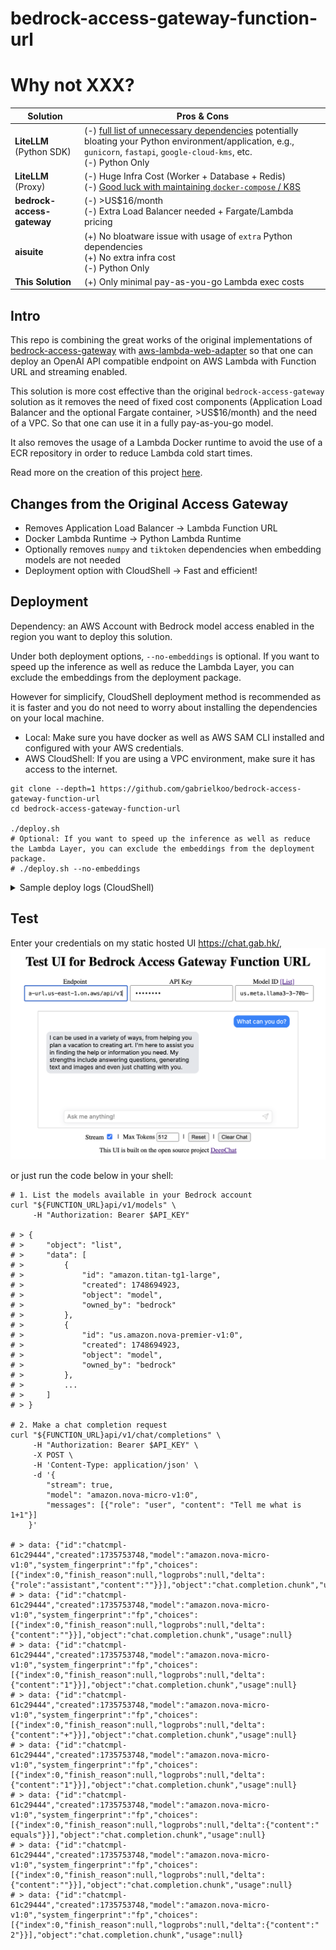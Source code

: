 # bedrock-access-gateway-function-url

# Why not XXX?

<table>
  <thead>
    <tr>
      <th>Solution</th>
      <th>Pros &amp; Cons</th>
    </tr>
  </thead>
  <tbody>
    <tr>
      <td><strong>LiteLLM</strong> (Python SDK)</td>
      <td>
        (-) <a href="https://github.com/BerriAI/litellm/blob/d77b825814c354935ac540c8f8b4b696f23d83c9/pyproject.toml#L21-L61">full list of unnecessary dependencies</a> potentially bloating your Python environment/application, e.g., <code>gunicorn</code>, <code>fastapi</code>, <code>google-cloud-kms</code>, etc.<br>
        (-) Python Only
      </td>
    </tr>
    <tr>
      <td><strong>LiteLLM</strong> (Proxy)</td>
      <td>
        (-) Huge Infra Cost (Worker + Database + Redis)<br>
        (-) <a href="https://docs.litellm.ai/docs/proxy/deploy#platform-specific-guide">Good luck with maintaining <code>docker-compose</code> / K8S</a>
      </td>
    </tr>
    <tr>
      <td><strong>bedrock-access-gateway</strong></td>
      <td>
        (-) &gt;US$16/month<br>
        (-) Extra Load Balancer needed + Fargate/Lambda pricing
      </td>
    </tr>
    <tr>
      <td><strong>aisuite</strong></td>
      <td>
        (+) No bloatware issue with usage of <code>extra</code> Python dependencies<br>
        (+) No extra infra cost<br>
        (-) Python Only
      </td>
    </tr>
    <tr>
      <td><strong>This Solution</strong></td>
      <td>
        (+) Only minimal pay-as-you-go Lambda exec costs<br>
      </td>
    </tr>
  </tbody>
</table>


## Intro

This repo is combining the great works of the original implementations of [bedrock-access-gateway](https://github.com/aws-samples/bedrock-access-gateway/) with [aws-lambda-web-adapter](https://github.com/awslabs/aws-lambda-web-adapter) so that one can deploy an OpenAI API compatible endpoint on AWS Lambda with Function URL and streaming enabled.

This solution is more cost effective than the original `bedrock-access-gateway` solution as it removes the need of fixed cost components (Application Load Balancer and the optional Fargate container, >US$16/month) and the need of a VPC. So that one can use it in a fully pay-as-you-go model.

It also removes the usage of a Lambda Docker runtime to avoid the use of a ECR repository in order to reduce Lambda cold start times.

Read more on the creation of this project [here](https://dev.to/aws-builders/use-amazon-bedrock-models-via-an-openai-api-compatible-serverless-endpoint-now-without-fixed-cost-5hf5).

## Changes from the Original Access Gateway

- Removes Application Load Balancer -> Lambda Function URL
- Docker Lambda Runtime -> Python Lambda Runtime
- Optionally removes `numpy` and `tiktoken` dependencies when embedding models are not needed
- Deployment option with CloudShell -> Fast and efficient!

## Deployment

Dependency: an AWS Account with Bedrock model access enabled in the region you want to deploy this solution.

Under both deployment options, `--no-embeddings` is optional. If you want to speed up the inference as well as reduce the Lambda Layer, you can exclude the embeddings from the deployment package.

However for simplicify, CloudShell deployment method is recommended as it is faster and you do not need to worry about installing the dependencies on your local machine.

- Local: Make sure you have docker as well as AWS SAM CLI installed and configured with your AWS credentials.
- AWS CloudShell: If you are using a VPC environment, make sure it has access to the internet.

```shell
git clone --depth=1 https://github.com/gabrielkoo/bedrock-access-gateway-function-url
cd bedrock-access-gateway-function-url

./deploy.sh
# Optional: If you want to speed up the inference as well as reduce the Lambda Layer, you can exclude the embeddings from the deployment package.
# ./deploy.sh --no-embeddings
```

<details>
<summary>Sample deploy logs (CloudShell)</summary>

```
~ $ git clone --depth=1 https://github.com/gabrielkoo/bedrock-access-gateway-function-url
Cloning into 'bedrock-access-gateway-function-url'...
remote: Enumerating objects: 20, done.
remote: Counting objects: 100% (20/20), done.
remote: Compressing objects: 100% (16/16), done.
remote: Total 20 (delta 0), reused 7 (delta 0), pack-reused 0 (from 0)
Receiving objects: 100% (20/20), 163.70 KiB | 10.23 MiB/s, done.
~ $ cd bedrock-access-gateway-function-url
bedrock-access-gateway-function-url $
bedrock-access-gateway-function-url $ ./deploy.sh --no-embeddings
You are running in AWS CloudShell, installing Python 3.12...
nodejs20                                           3.1 MB/s |  47 kB     00:00
Amazon Linux 2023 repository                        58 MB/s |  38 MB     00:00
Dependencies resolved.
Nothing to do.
Complete!
Last metadata expiration check: 0:00:11 ago on Sat 31 May 2025 01:22:30 PM UTC.
Dependencies resolved.
=========================================================================================
 Package                  Architecture  Version                      Repository     Size
=========================================================================================
Installing:
 python3.12               x86_64        3.12.10-2.amzn2023.0.1       amazonlinux     28 k
 python3.12-pip           noarch        23.2.1-4.amzn2023.0.2        amazonlinux    2.8 M
Installing dependencies:
 mpdecimal                x86_64        2.5.1-3.amzn2023.0.3         amazonlinux    101 k
 python3.12-libs          x86_64        3.12.10-2.amzn2023.0.1       amazonlinux    9.0 M
 python3.12-pip-wheel     noarch        23.2.1-4.amzn2023.0.2        amazonlinux    1.5 M
Installing weak dependencies:
 python3.12-setuptools    noarch        68.2.2-4.amzn2023.0.2        amazonlinux    1.4 M

Transaction Summary
=========================================================================================
Install  6 Packages

Total download size: 15 M
Installed size: 63 M
Downloading Packages:
(1/6): python3.12-3.12.10-2.amzn2023.0.1.x86_64.rpm            1.3 MB/s |  28 kB     00:00
(2/6): mpdecimal-2.5.1-3.amzn2023.0.3.x86_64.rpm               3.0 MB/s | 101 kB     00:00
(3/6): python3.12-pip-23.2.1-4.amzn2023.0.2.noarch.rpm          48 MB/s | 2.8 MB     00:00
(4/6): python3.12-pip-wheel-23.2.1-4.amzn2023.0.2.noarch.rpm    28 MB/s | 1.5 MB     00:00
(5/6): python3.12-libs-3.12.10-2.amzn2023.0.1.x86_64.rpm        58 MB/s | 9.0 MB     00:00
(6/6): python3.12-setuptools-68.2.2-4.amzn2023.0.2.noarch.rpm   20 MB/s | 1.4 MB     00:00
------------------------------------------------------------------------------------------
Total                                                           32 MB/s |  15 MB     00:00
Running transaction check
Transaction check succeeded.
Running transaction test
Transaction test succeeded.
Running transaction
  Preparing        :                                                      1/1
  Installing       : python3.12-pip-wheel-23.2.1-4.amzn2023.0.2.noarch    1/6
  Installing       : mpdecimal-2.5.1-3.amzn2023.0.3.x86_64                2/6
  Installing       : python3.12-3.12.10-2.amzn2023.0.1.x86_64             3/6
  Installing       : python3.12-libs-3.12.10-2.amzn2023.0.1.x86_64        4/6
  Installing       : python3.12-setuptools-68.2.2-4.amzn2023.0.2.noarch   5/6
  Installing       : python3.12-pip-23.2.1-4.amzn2023.0.2.noarch          6/6
  Running scriptlet: python3.12-pip-23.2.1-4.amzn2023.0.2.noarch          6/6
  Verifying        : mpdecimal-2.5.1-3.amzn2023.0.3.x86_64                1/6
  Verifying        : python3.12-3.12.10-2.amzn2023.0.1.x86_64             2/6
  Verifying        : python3.12-libs-3.12.10-2.amzn2023.0.1.x86_64        3/6
  Verifying        : python3.12-pip-23.2.1-4.amzn2023.0.2.noarch          4/6
  Verifying        : python3.12-pip-wheel-23.2.1-4.amzn2023.0.2.noarch    5/6
  Verifying        : python3.12-setuptools-68.2.2-4.amzn2023.0.2.noarch   6/6
Installed:
  mpdecimal-2.5.1-3.amzn2023.0.3.x86_64
  python3.12-3.12.10-2.amzn2023.0.1.x86_64
  python3.12-libs-3.12.10-2.amzn2023.0.1.x86_64
  python3.12-pip-23.2.1-4.amzn2023.0.2.noarch
  python3.12-pip-wheel-23.2.1-4.amzn2023.0.2.noarch
  python3.12-setuptools-68.2.2-4.amzn2023.0.2.noarch

Complete!
14 files removed
Cloning aws-samples/bedrock-access-gateway repository
Cloning into 'build/bedrock-access-gateway'...
remote: Enumerating objects: 49, done.
remote: Counting objects: 100% (49/49), done.
remote: Compressing objects: 100% (47/47), done.
remote: Total 49 (delta 2), reused 15 (delta 0), pack-reused 0 (from 0)
Receiving objects: 100% (49/49), 186.95 KiB | 11.68 MiB/s, done.
Resolving deltas: 100% (2/2), done.
Deleting embeddings related code and dependencies
WARNING: pip index is currently an experimental command. It may be removed/changed in a future release without prior warning.
WARNING: pip index is currently an experimental command. It may be removed/changed in a future release without prior warning.
Building layer 'BedrockAccessGatewayLayer'
 Running PythonPipBuilder:ResolveDependencies
 Running PythonPipBuilder:CopySource
Building codeuri: /home/cloudshell-user/bedrock-access-gateway-function-url/app runtime: python3.12 architecture: x86_64 functions: BedrockAccessGatewayFunction
requirements.txt file not found. Continuing the build without dependencies.
 Running PythonPipBuilder:CopySource

Build Succeeded

Built Artifacts  : .aws-sam/build
Built Template   : .aws-sam/build/template.yaml

Commands you can use next
=========================
[*] Validate SAM template: sam validate
[*] Invoke Function: sam local invoke
[*] Test Function in the Cloud: sam sync --stack-name {{stack-name}} --watch
[*] Deploy: sam deploy --guided

Configuring SAM deploy
======================

        Looking for config file [samconfig.toml] :  Not found

        Setting default arguments for 'sam deploy'
        =========================================
        Stack Name [sam-app]:
        AWS Region [us-east-1]: us-west-2
        Parameter LambdaAdapterLayerVersion [25]:
        Parameter PythonRuntime [python3.12]:
        Parameter ApiKey []: API_KEY_HERE
        Parameter DefaultModel [amazon.nova-premier-v1:0]:
        Parameter DEBUG [false]:
        #Shows you resources changes to be deployed and require a 'Y' to initiate deploy
        Confirm changes before deploy [y/N]:
        #SAM needs permission to be able to create roles to connect to the resources in your template
        Allow SAM CLI IAM role creation [Y/n]:
        #Preserves the state of previously provisioned resources when an operation fails
        Disable rollback [y/N]:
        BedrockAccessGatewayFunction Function Url has no authentication. Is this okay? [y/N]: Y
        Save arguments to configuration file [Y/n]: y
        SAM configuration file [samconfig.toml]:
        SAM configuration environment [default]:

        Looking for resources needed for deployment:

        Managed S3 bucket: aws-sam-cli-managed-default-samclisourcebucket-randomstringhere
        A different default S3 bucket can be set in samconfig.toml and auto resolution of buckets turned off by setting resolve_s3=False

        Saved arguments to config file
        Running 'sam deploy' for future deployments will use the parameters saved above.
        The above parameters can be changed by modifying samconfig.toml
        Learn more about samconfig.toml syntax at
        https://docs.aws.amazon.com/serverless-application-model/latest/developerguide/serverless-sam-cli-config.html

        Uploading to sam-app/e49572af63df1fee8385ee6fd07ad13f  17667095 / 17667095  (100.00%)
        Uploading to sam-app/52b5888e3d442f70bba8f69c14b22593  13478 / 13478  (100.00%)

        Deploying with following values
        ===============================
        Stack name                   : sam-app
        Region                       : us-west-2
        Confirm changeset            : False
        Disable rollback             : False
        Deployment s3 bucket         : aws-sam-cli-managed-default-samclisourcebucket-randomstringhere
        Capabilities                 : ["CAPABILITY_IAM"]
        Parameter overrides          : {"LambdaAdapterLayerVersion": "25", "PythonRuntime": "python3.12", "ApiKey": "API_KEY_HERE", "DefaultModel": "amazon.nova-premier-v1:0", "DEBUG": "false"}
        Signing Profiles             : {}

Initiating deployment
=====================

        Uploading to sam-app/30655654d4ae6f15e1f097af6c6641bf.template  4066 / 4066  (100.00%)


Waiting for changeset to be created..

CloudFormation stack changeset
--------------------------------------------------------------------------------------------------------------------------------------------------------------------------------------------------------------------------
Operation                                                   LogicalResourceId                                           ResourceType                                                Replacement
--------------------------------------------------------------------------------------------------------------------------------------------------------------------------------------------------------------------------
+ Add                                                       BedrockAccessGatewayFunctionRole                            AWS::IAM::Role                                              N/A
+ Add                                                       BedrockAccessGatewayFunctionUrlPublicPermissions            AWS::Lambda::Permission                                     N/A
+ Add                                                       BedrockAccessGatewayFunctionUrl                             AWS::Lambda::Url                                            N/A
+ Add                                                       BedrockAccessGatewayFunction                                AWS::Lambda::Function                                       N/A
+ Add                                                       BedrockAccessGatewayLayer712ebcdcd1                         AWS::Lambda::LayerVersion                                   N/A
--------------------------------------------------------------------------------------------------------------------------------------------------------------------------------------------------------------------------


Changeset created successfully. arn:aws:cloudformation:us-west-2:AWS_ACCOUNT_ID:changeSet/samcli-deploy1748697858/b08c3804-666a-43dc-b875-8d61c703d1ef


2025-05-31 13:24:25 - Waiting for stack create/update to complete

CloudFormation events from stack operations (refresh every 5.0 seconds)
--------------------------------------------------------------------------------------------------------------------------------------------------------------------------------------------------------------------------
ResourceStatus                                              ResourceType                                                LogicalResourceId                                           ResourceStatusReason
--------------------------------------------------------------------------------------------------------------------------------------------------------------------------------------------------------------------------
CREATE_IN_PROGRESS                                          AWS::CloudFormation::Stack                                  sam-app                                                     User Initiated
CREATE_IN_PROGRESS                                          AWS::Lambda::LayerVersion                                   BedrockAccessGatewayLayer712ebcdcd1                         -
CREATE_IN_PROGRESS                                          AWS::IAM::Role                                              BedrockAccessGatewayFunctionRole                            -
CREATE_IN_PROGRESS                                          AWS::IAM::Role                                              BedrockAccessGatewayFunctionRole                            Resource creation Initiated
CREATE_IN_PROGRESS                                          AWS::Lambda::LayerVersion                                   BedrockAccessGatewayLayer712ebcdcd1                         Resource creation Initiated
CREATE_COMPLETE                                             AWS::Lambda::LayerVersion                                   BedrockAccessGatewayLayer712ebcdcd1                         -
CREATE_COMPLETE                                             AWS::IAM::Role                                              BedrockAccessGatewayFunctionRole                            -
CREATE_IN_PROGRESS                                          AWS::Lambda::Function                                       BedrockAccessGatewayFunction                                -
CREATE_IN_PROGRESS                                          AWS::Lambda::Function                                       BedrockAccessGatewayFunction                                Resource creation Initiated
CREATE_IN_PROGRESS - CONFIGURATION_COMPLETE                 AWS::Lambda::Function                                       BedrockAccessGatewayFunction                                Eventual consistency check initiated
CREATE_IN_PROGRESS                                          AWS::Lambda::Permission                                     BedrockAccessGatewayFunctionUrlPublicPermissions            -
CREATE_IN_PROGRESS                                          AWS::Lambda::Url                                            BedrockAccessGatewayFunctionUrl                             -
CREATE_IN_PROGRESS                                          AWS::Lambda::Permission                                     BedrockAccessGatewayFunctionUrlPublicPermissions            Resource creation Initiated
CREATE_IN_PROGRESS                                          AWS::Lambda::Url                                            BedrockAccessGatewayFunctionUrl                             Resource creation Initiated
CREATE_COMPLETE                                             AWS::Lambda::Permission                                     BedrockAccessGatewayFunctionUrlPublicPermissions            -
CREATE_COMPLETE                                             AWS::Lambda::Url                                            BedrockAccessGatewayFunctionUrl                             -
CREATE_COMPLETE                                             AWS::Lambda::Function                                       BedrockAccessGatewayFunction                                -
CREATE_COMPLETE                                             AWS::CloudFormation::Stack                                  sam-app                                                     -
--------------------------------------------------------------------------------------------------------------------------------------------------------------------------------------------------------------------------

CloudFormation outputs from deployed stack
----------------------------------------------------------------------------------------------------------------------------------------------------------------------------------------------------------------------------
Outputs
----------------------------------------------------------------------------------------------------------------------------------------------------------------------------------------------------------------------------
Key                 Function
Description         FastAPI Lambda Function ARN
Value               arn:aws:lambda:us-west-2:AWS_ACCOUNT_ID:function:sam-app-BedrockAccessGatewayFunction-MmH86RyCulkr

Key                 FunctionUrl
Description         Function URL for FastAPI function
Value               https://RANDOM_STRING_HERE.lambda-url.us-west-2.on.aws/

Key                 SampleCurlCommand
Description         Sample curl command to list available models
Value               curl -X GET https://RANDOM_STRING_HERE.lambda-url.us-west-2.on.aws/api/v1/models -H 'Authorization: Bearer API_KEY_HERE'
----------------------------------------------------------------------------------------------------------------------------------------------------------------------------------------------------------------------------


Successfully created/updated stack - sam-app in us-west-2
```

</details>

## Test

Enter your credentials on my static hosted UI <https://chat.gab.hk/>,
![Test UI](./docs/test-ui.png)

or just run the code below in your shell:

```shell
# 1. List the models available in your Bedrock account
curl "${FUNCTION_URL}api/v1/models" \
     -H "Authorization: Bearer $API_KEY"

# > {
# >     "object": "list",
# >     "data": [
# >         {
# >             "id": "amazon.titan-tg1-large",
# >             "created": 1748694923,
# >             "object": "model",
# >             "owned_by": "bedrock"
# >         },
# >         {
# >             "id": "us.amazon.nova-premier-v1:0",
# >             "created": 1748694923,
# >             "object": "model",
# >             "owned_by": "bedrock"
# >         },
# >         ...
# >     ]
# > }

# 2. Make a chat completion request
curl "${FUNCTION_URL}api/v1/chat/completions" \
     -H "Authorization: Bearer $API_KEY" \
     -X POST \
     -H 'Content-Type: application/json' \
     -d '{
        "stream": true,
        "model": "amazon.nova-micro-v1:0",
        "messages": [{"role": "user", "content": "Tell me what is 1+1"}]
    }'

# > data: {"id":"chatcmpl-61c29444","created":1735753748,"model":"amazon.nova-micro-v1:0","system_fingerprint":"fp","choices":[{"index":0,"finish_reason":null,"logprobs":null,"delta":{"role":"assistant","content":""}}],"object":"chat.completion.chunk","usage":null}
# > data: {"id":"chatcmpl-61c29444","created":1735753748,"model":"amazon.nova-micro-v1:0","system_fingerprint":"fp","choices":[{"index":0,"finish_reason":null,"logprobs":null,"delta":{"content":""}}],"object":"chat.completion.chunk","usage":null}
# > data: {"id":"chatcmpl-61c29444","created":1735753748,"model":"amazon.nova-micro-v1:0","system_fingerprint":"fp","choices":[{"index":0,"finish_reason":null,"logprobs":null,"delta":{"content":"1"}}],"object":"chat.completion.chunk","usage":null}
# > data: {"id":"chatcmpl-61c29444","created":1735753748,"model":"amazon.nova-micro-v1:0","system_fingerprint":"fp","choices":[{"index":0,"finish_reason":null,"logprobs":null,"delta":{"content":"+"}}],"object":"chat.completion.chunk","usage":null}
# > data: {"id":"chatcmpl-61c29444","created":1735753748,"model":"amazon.nova-micro-v1:0","system_fingerprint":"fp","choices":[{"index":0,"finish_reason":null,"logprobs":null,"delta":{"content":"1"}}],"object":"chat.completion.chunk","usage":null}
# > data: {"id":"chatcmpl-61c29444","created":1735753748,"model":"amazon.nova-micro-v1:0","system_fingerprint":"fp","choices":[{"index":0,"finish_reason":null,"logprobs":null,"delta":{"content":" equals"}}],"object":"chat.completion.chunk","usage":null}
# > data: {"id":"chatcmpl-61c29444","created":1735753748,"model":"amazon.nova-micro-v1:0","system_fingerprint":"fp","choices":[{"index":0,"finish_reason":null,"logprobs":null,"delta":{"content":""}}],"object":"chat.completion.chunk","usage":null}
# > data: {"id":"chatcmpl-61c29444","created":1735753748,"model":"amazon.nova-micro-v1:0","system_fingerprint":"fp","choices":[{"index":0,"finish_reason":null,"logprobs":null,"delta":{"content":" 2"}}],"object":"chat.completion.chunk","usage":null}
```
